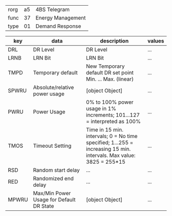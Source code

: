 
|    |   |   |
| -- | - | - |
| rorg | a5 | 4BS Telegram |
| func | 37 | Energy Management |
| type | 01 | Demand Response |

| key | data | description | values |
| --- | --- | --- | --- |
  | DRL | DR Level | DR Level | ... | 
| LRNB | LRN Bit | LRN Bit | ... | 
| TMPD | Temporary default | New Temporary default DR set point Min. ... Max. (linear) | ... | 
| SPWRU | Absolute/relative power usage | [object Object] | ... | 
| PWRU | Power Usage | 0% to 100% power usage in 1% increments; 101...127 = interpreted as 100% | ... | 
| TMOS | Timeout Setting | Time in 15 min. intervals; 0 = No time specified; 1...255 = increasing 15 min. intervals. Max value: 3825 = 255*15 | ... | 
| RSD | Random start delay | ... | ... | 
| RED | Randomized end delay | ... | ... | 
| MPWRU | Max/Min Power Usage for Default DR State | [object Object] | ... | 

  